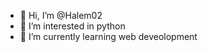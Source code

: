 - 👋 Hi, I’m @Halem02
- 👀 I’m interested in python
- 🌱 I’m currently learning web deveolopment


<!---
Halem02/Halem02 is a ✨ special ✨ repository because its `README.md` (this file) appears on your GitHub profile.
You can click the Preview link to take a look at your changes.
--->
